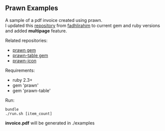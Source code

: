 ## Prawn Examples

A sample of a pdf invoice created using prawn.  
I updated this [repository](https://github.com/fadhlirahim/prawn-examples) from [fadhlirahim](https://github.com/fadhlirahim)
to current gem and ruby versions and added **multipage** feature.

Related repositories:
* [prawn gem](https://github.com/prawnpdf/prawn)
* [prawn-table gem](https://github.com/prawnpdf/prawn-table)
* [prawn-icon](https://github.com/jessedoyle/prawn-icon)

Requirements:

* ruby 2.3+
* gem 'prawn'
* gem 'prawn-table'

Run:

```
bundle  
./run.sh [item_count]
```

**invoice.pdf** will be generated in ./examples
